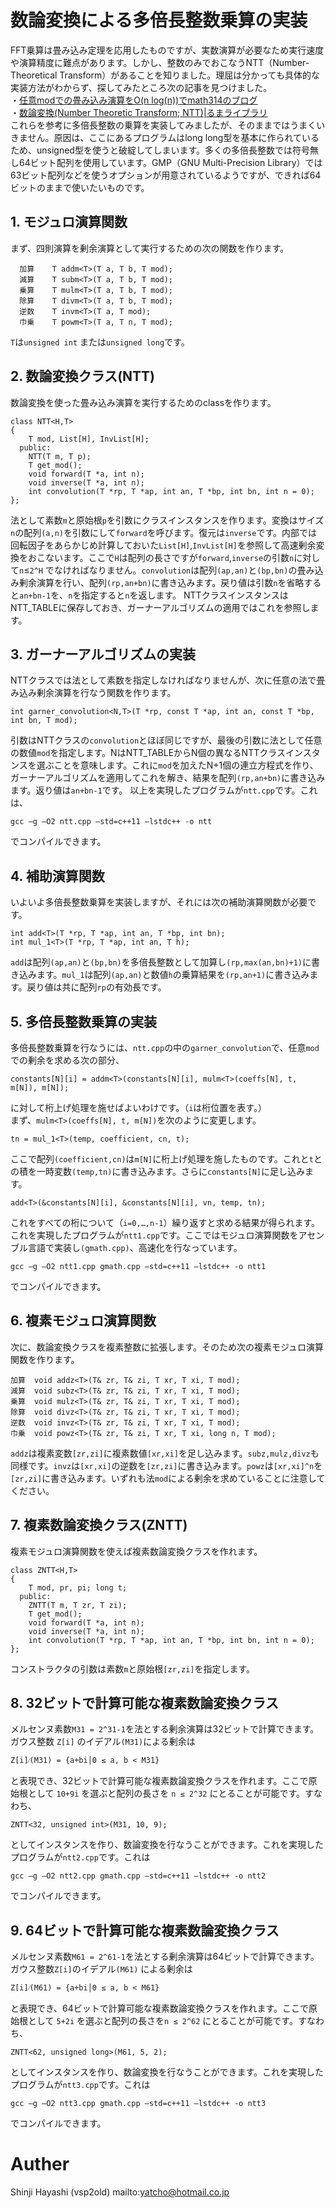 # 数論変換による多倍長整数乗算の実装
FFT乗算は畳み込み定理を応用したものですが、実数演算が必要なため実行速度や演算精度に難点があります。しかし、整数のみでおこなうNTT（Number-Theoretical Transform）があることを知りました。理屈は分かっても具体的な実装方法がわからず、探してみたところ次の記事を見つけました。  
・[任意modでの畳み込み演算をO(n log(n))でmath314のブログ](https://math314.hateblo.jp/entry/2015/05/07/014908)  
・[数論変換(Number Theoretic Transform; NTT)|るまライブラリ](https://lumakernel.github.io/ecasdqina/math/FFT/NTT)  
これらを参考に多倍長整数の乗算を実装してみましたが、そのままではうまくいきません。原因は、ここにあるプログラムはlong long型を基本に作られているため、unsigned型を使うと破綻してしまいます。多くの多倍長整数では符号無し64ビット配列を使用しています。GMP（GNU Multi-Precision Library）では63ビット配列などを使うオプションが用意されているようですが、できれば64ビットのままで使いたいものです。  
## 1. モジュロ演算関数
まず、四則演算を剰余演算として実行するための次の関数を作ります。  
~~~
  加算  	T addm<T>(T a, T b, T mod);  
  減算  	T subm<T>(T a, T b, T mod);  
  乗算  	T mulm<T>(T a, T b, T mod);  
  除算  	T divm<T>(T a, T b, T mod);  
  逆数  	T invm<T>(T a, T mod);  
  巾乗  	T powm<T>(T a, T n, T mod);  
~~~
`T`は`unsigned int` または`unsigned long`です。  
## 2. 数論変換クラス(NTT)
数論変換を使った畳み込み演算を実行するためのclassを作ります。
~~~
class NTT<H,T>
{
    T mod, List[H], InvList[H];
  public:
    NTT(T m, T p);
    T get_mod();
    void forward(T *a, int n);
    void inverse(T *a, int n);
    int convolution(T *rp, T *ap, int an, T *bp, int bn, int n = 0);
};
~~~
法として素数`m`と原始根`p`を引数にクラスインスタンスを作ります。変換はサイズ`n`の配列`(a,n)`を引数にして`forward`を呼びます。復元は`inverse`です。内部では回転因子をあらかじめ計算しておいた`List[H]`,`InvList[H]`を参照して高速剰余変換をおこないます。ここで`H`は配列の長さですが`forward`,`inverse`の引数`n`に対して`n`≤`2^H` でなければなりません。`convolution`は配列`(ap,an)`と`(bp,bn)`の畳み込み剰余演算を行い、配列`(rp,an+bn)`に書き込みます。戻り値は引数`n`を省略すると`an+bn-1`を、`n`を指定すると`n`を返します。
NTTクラスインスタンスはNTT_TABLEに保存しておき、ガーナーアルゴリズムの適用ではこれを参照します。
## 3. ガーナーアルゴリズムの実装
NTTクラスでは法として素数を指定しなければなりませんが、次に任意の法で畳み込み剰余演算を行なう関数を作ります。
~~~
int garner_convolution<N,T>(T *rp, const T *ap, int an, const T *bp, int bn, T mod);
~~~
引数はNTTクラスの`convolution`とほぼ同じですが、最後の引数に法として任意の数値`mod`を指定します。NはNTT_TABLEからN個の異なるNTTクラスインスタンスを選ぶことを意味します。これに`mod`を加えたN+1個の連立方程式を作り、ガーナーアルゴリズムを適用してこれを解き、結果を配列`(rp,an+bn)`に書き込みます。返り値は`an+bn-1`です。
以上を実現したプログラムが`ntt.cpp`です。これは、
~~~
gcc –g –O2 ntt.cpp –std=c++11 –lstdc++ -o ntt
~~~
でコンパイルできます。
## 4. 補助演算関数
いよいよ多倍長整数乗算を実装しますが、それには次の補助演算関数が必要です。
~~~
int add<T>(T *rp, T *ap, int an, T *bp, int bn);
int mul_1<T>(T *rp, T *ap, int an, T h);
~~~
`add`は配列`(ap,an)`と`(bp,bn)`を多倍長整数として加算し`(rp,max(an,bn)+1)`に書き込みます。`mul_1`は配列`(ap,an)`と数値`h`の乗算結果を`(rp,an+1)`に書き込みます。戻り値は共に配列`rp`の有効長です。
## 5. 多倍長整数乗算の実装
多倍長整数乗算を行なうには、`ntt.cpp`の中の`garner_convolution`で、任意`mod`での剰余を求める次の部分、
~~~
constants[N][i] = addm<T>(constants[N][i], mulm<T>(coeffs[N], t, m[N]), m[N]);
~~~
に対して桁上げ処理を施せばよいわけです。（`i`は桁位置を表す。）  
まず、`mulm<T>(coeffs[N], t, m[N])`を次のように変更します。
~~~
tn = mul_1<T>(temp, coefficient, cn, t);
~~~
ここで配列`(coefficient,cn)`は`m[N]`に桁上げ処理を施したものです。これと`t`との積を一時変数`(temp,tn)`に書き込みます。さらに`constants[N]`に足し込みます。
~~~
add<T>(&constants[N][i], &constants[N][i], vn, temp, tn);
~~~
これをすべての桁について（`i=0,…,n-1`）繰り返すと求める結果が得られます。
これを実現したプログラムが`ntt1.cpp`です。ここではモジュロ演算関数をアセンブル言語で実装し`(gmath.cpp)`、高速化を行なっています。
~~~
gcc –g –O2 ntt1.cpp gmath.cpp –std=c++11 –lstdc++ -o ntt1
~~~
でコンパイルできます。
## 6. 複素モジュロ演算関数
次に、数論変換クラスを複素整数に拡張します。そのため次の複素モジュロ演算関数を作ります。
~~~
加算	void addz<T>(T& zr, T& zi, T xr, T xi, T mod);
減算	void subz<T>(T& zr, T& zi, T xr, T xi, T mod);
乗算	void mulz<T>(T& zr, T& zi, T xr, T xi, T mod);
除算	void divz<T>(T& zr, T& zi, T xr, T xi, T mod);
逆数	void invz<T>(T& zr, T& zi, T xr, T xi, T mod);
巾乗	void powz<T>(T& zr, T& zi, T xr, T xi, long n, T mod);
~~~
`addz`は複素変数`[zr,zi]`に複素数値`[xr,xi]`を足し込みます。`subz,mulz,divz`も同様です。`invz`は`[xr,xi]`の逆数を`[zr,zi]`に書き込みます。`powz`は`[xr,xi]^n`を`[zr,zi]`に書き込みます。いずれも法`mod`による剰余を求めていることに注意してください。
## 7. 複素数論変換クラス(ZNTT)
複素モジュロ演算関数を使えば複素数論変換クラスを作れます。
~~~
class ZNTT<H,T>
{
    T mod, pr, pi; long t;
  public:
    ZNTT(T m, T zr, T zi);
    T get_mod();
    void forward(T *a, int n);
    void inverse(T *a, int n);
    int convolution(T *rp, T *ap, int an, T *bp, int bn, int n = 0);
};
~~~
コンストラクタの引数は素数`m`と原始根`[zr,zi]`を指定します。
## 8. 32ビットで計算可能な複素数論変換クラス
メルセンヌ素数`M31 = 2^31-1`を法とする剰余演算は32ビットで計算できます。ガウス整数 `Z[i]` のイデアル`(M31)`による剰余は
```
Z[i]⁄(M31) = {a+bi│0 ≤ a, b < M31}
```
と表現でき、32ビットで計算可能な複素数論変換クラスを作れます。ここで原始根として `10+9i` を選ぶと配列の長さを `n ≤ 2^32` にとることが可能です。すなわち、
~~~
ZNTT<32, unsigned int>(M31, 10, 9);
~~~
としてインスタンスを作り、数論変換を行なうことができます。これを実現したプログラムが`ntt2.cpp`です。これは
~~~
gcc –g –O2 ntt2.cpp gmath.cpp –std=c++11 –lstdc++ -o ntt2
~~~
でコンパイルできます。
## 9. 64ビットで計算可能な複素数論変換クラス
メルセンヌ素数`M61 = 2^61-1`を法とする剰余演算は64ビットで計算できます。ガウス整数`Z[i]`のイデアル`(M61)` による剰余は
```
Z[i]⁄(M61) = {a+bi│0 ≤ a, b < M61}
```
と表現でき、64ビットで計算可能な複素数論変換クラスを作れます。ここで原始根として `5+2i` を選ぶと配列の長さを`n ≤ 2^62` にとることが可能です。すなわち、
~~~
ZNTT<62, unsigned long>(M61, 5, 2);
~~~
としてインスタンスを作り、数論変換を行なうことができます。これを実現したプログラムが`ntt3.cpp`です。これは
~~~
gcc –g –O2 ntt3.cpp gmath.cpp –std=c++11 –lstdc++ -o ntt3
~~~
でコンパイルできます。  
# Auther 
Shinji Hayashi (vsp2old) mailto:yatcho@hotmail.co.jp


